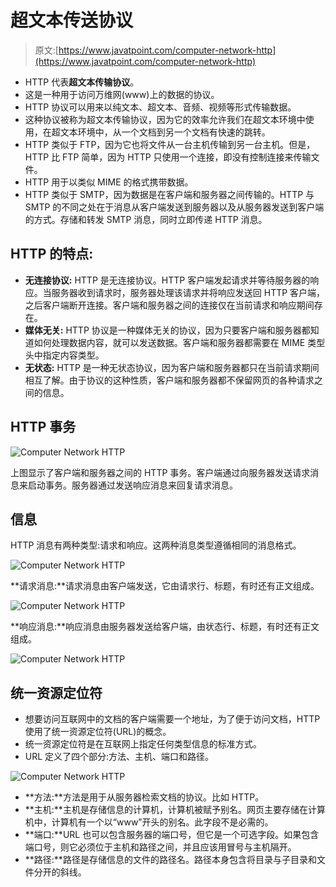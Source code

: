 # 超文本传送协议

> 原文:[https://www.javatpoint.com/computer-network-http](https://www.javatpoint.com/computer-network-http)

*   HTTP 代表**超文本传输协议**。
*   这是一种用于访问万维网(www)上的数据的协议。
*   HTTP 协议可以用来以纯文本、超文本、音频、视频等形式传输数据。
*   这种协议被称为超文本传输协议，因为它的效率允许我们在超文本环境中使用，在超文本环境中，从一个文档到另一个文档有快速的跳转。
*   HTTP 类似于 FTP，因为它也将文件从一台主机传输到另一台主机。但是，HTTP 比 FTP 简单，因为 HTTP 只使用一个连接，即没有控制连接来传输文件。
*   HTTP 用于以类似 MIME 的格式携带数据。
*   HTTP 类似于 SMTP，因为数据是在客户端和服务器之间传输的。HTTP 与 SMTP 的不同之处在于消息从客户端发送到服务器以及从服务器发送到客户端的方式。存储和转发 SMTP 消息，同时立即传递 HTTP 消息。

## HTTP 的特点:

*   **无连接协议:** HTTP 是无连接协议。HTTP 客户端发起请求并等待服务器的响应。当服务器收到请求时，服务器处理该请求并将响应发送回 HTTP 客户端，之后客户端断开连接。客户端和服务器之间的连接仅在当前请求和响应期间存在。
*   **媒体无关:** HTTP 协议是一种媒体无关的协议，因为只要客户端和服务器都知道如何处理数据内容，就可以发送数据。客户端和服务器都需要在 MIME 类型头中指定内容类型。
*   **无状态:** HTTP 是一种无状态协议，因为客户端和服务器都只在当前请求期间相互了解。由于协议的这种性质，客户端和服务器都不保留网页的各种请求之间的信息。

## HTTP 事务

![Computer Network HTTP](../Images/87bfe86578e62407d977442b6217300e.png)

上图显示了客户端和服务器之间的 HTTP 事务。客户端通过向服务器发送请求消息来启动事务。服务器通过发送响应消息来回复请求消息。

## 信息

HTTP 消息有两种类型:请求和响应。这两种消息类型遵循相同的消息格式。

![Computer Network HTTP](../Images/69dbed0b7c9a95f65080825ed14a924d.png)

**请求消息:**请求消息由客户端发送，它由请求行、标题，有时还有正文组成。

![Computer Network HTTP](../Images/6dba1a30389090d2879ec3850f22630e.png)

**响应消息:**响应消息由服务器发送给客户端，由状态行、标题，有时还有正文组成。

![Computer Network HTTP](../Images/0e2e2562a793c8a8dc6ec50d944b5bc6.png)

## 统一资源定位符

*   想要访问互联网中的文档的客户端需要一个地址，为了便于访问文档，HTTP 使用了统一资源定位符(URL)的概念。
*   统一资源定位符是在互联网上指定任何类型信息的标准方式。
*   URL 定义了四个部分:方法、主机、端口和路径。

![Computer Network HTTP](../Images/4cc81213b883882ab923230a595d6a0d.png)

*   **方法:**方法是用于从服务器检索文档的协议。比如 HTTP。
*   **主机:**主机是存储信息的计算机，计算机被赋予别名。网页主要存储在计算机中，计算机有一个以“www”开头的别名。此字段不是必需的。
*   **端口:**URL 也可以包含服务器的端口号，但它是一个可选字段。如果包含端口号，则它必须位于主机和路径之间，并且应该用冒号与主机隔开。
*   **路径:**路径是存储信息的文件的路径名。路径本身包含将目录与子目录和文件分开的斜线。